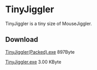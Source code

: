 # TinyJiggler
TinyJiggler is a tiny size of MouseJiggler.

## Download

[TinyJiggler\(Packed\).exe](https://github.com/JuncoJet/TinyJiggler/blob/master/Release/TinyJiggler\(Packed\).exe) 897Byte

[TinyJiggler.exe](https://github.com/JuncoJet/TinyJiggler/blob/master/Release/TinyJiggler.exe)  3.00 KByte